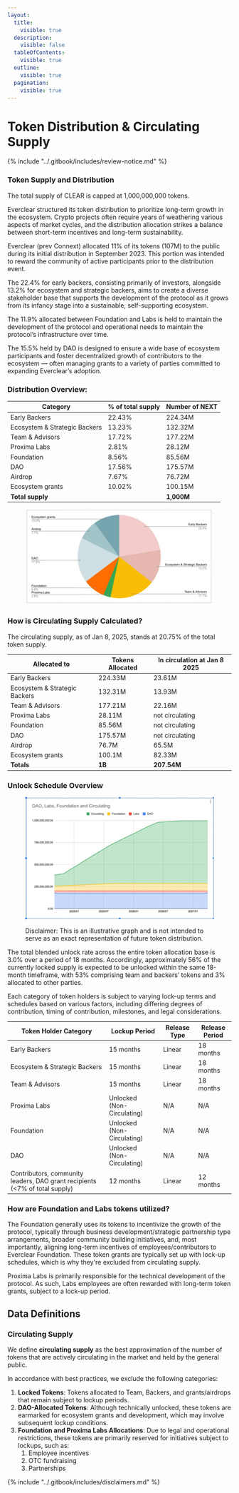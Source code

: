 ```yaml
---
layout:
  title:
    visible: true
  description:
    visible: false
  tableOfContents:
    visible: true
  outline:
    visible: true
  pagination:
    visible: true
---
```


# Token Distribution & Circulating Supply

{% include "../.gitbook/includes/review-notice.md" %}

### Token Supply and Distribution

The total supply of CLEAR is capped at 1,000,000,000 tokens.

Everclear structured its token distribution to prioritize long-term growth in the ecosystem. Crypto projects often require years of weathering various aspects of market cycles, and the distribution allocation strikes a balance between short-term incentives and long-term sustainability.

Everclear (prev Connext) allocated 11% of its tokens (107M) to the public during its initial distribution in September 2023. This portion was intended to reward the community of active participants prior to the distribution event.

The 22.4% for early backers, consisting primarily of investors, alongside 13.2% for ecosystem and strategic backers, aims to create a diverse stakeholder base that supports the development of the protocol as it grows from its infancy stage into a sustainable, self-supporting ecosystem.

The 11.9% allocated between Foundation and Labs is held to maintain the development of the protocol and operational needs to maintain the protocol’s infrastructure over time.

The 15.5% held by DAO is designed to ensure a wide base of ecosystem participants and foster decentralized growth of contributors to the ecosystem — often managing grants to a variety of parties committed to expanding Everclear’s adoption.

### **Distribution Overview:**

| **Category**                  | **% of total supply** | **Number of NEXT** |
| ----------------------------- | --------------------- | ------------------ |
| Early Backers                 | 22.43%                | 224.34M            |
| Ecosystem & Strategic Backers | 13.23%                | 132.32M            |
| Team & Advisors               | 17.72%                | 177.22M            |
| Proxima Labs                  | 2.81%                 | 28.12M             |
| Foundation                    | 8.56%                 | 85.56M             |
| DAO                           | 17.56%                | 175.57M            |
| Airdrop                       | 7.67%                 | 76.72M             |
| Ecosystem grants              | 10.02%                | 100.15M            |
| **Total supply**              |                       | **1,000M**         |

<figure><img src="../.gitbook/assets/Screenshot_2024-12-17_at_13.11.02.webp" alt=""><figcaption></figcaption></figure>

### How is Circulating Supply Calculated?

The circulating supply, as of Jan 8, 2025, stands at 20.75% of the total token supply.

| Allocated to                  | Tokens Allocated | In circulation at Jan 8 2025 |
| ----------------------------- | ---------------- | ---------------------------- |
| Early Backers                 | 224.33M          | 23.61M                       |
| Ecosystem & Strategic Backers | 132.31M          | 13.93M                       |
| Team & Advisors               | 177.21M          | 22.16M                       |
| Proxima Labs                  | 28.11M           | not circulating              |
| Foundation                    | 85.56M           | not circulating              |
| DAO                           | 175.57M          | not circulating              |
| Airdrop                       | 76.7M            | 65.5M                        |
| Ecosystem grants              | 100.1M           | 82.33M                       |
| **Totals**                    | **1B**           | **207.54M**                  |

### Unlock Schedule Overview

<figure><img src="../.gitbook/assets/Screenshot_2024-12-17_at_13.21.36.webp" alt=""><figcaption><p>Disclaimer: This is an illustrative graph and is not intended to serve as an exact representation of future token distribution.</p></figcaption></figure>

The total blended unlock rate across the entire token allocation base is 3.0% over a period of 18 months. Accordingly, approximately 56% of the currently locked supply is expected to be unlocked within the same 18-month timeframe, with 53% comprising team and backers’ tokens and 3% allocated to other parties.

Each category of token holders is subject to varying lock-up terms and schedules based on various factors, including differing degrees of contribution, timing of contribution, milestones, and legal considerations.

| **Token Holder Category**                                                   | **Lockup Period**          | **Release Type** | **Release Period** |
| --------------------------------------------------------------------------- | -------------------------- | ---------------- | ------------------ |
| Early Backers                                                               | 15 months                  | Linear           | 18 months          |
| Ecosystem & Strategic Backers                                               | 15 months                  | Linear           | 18 months          |
| Team & Advisors                                                             | 15 months                  | Linear           | 18 months          |
| Proxima Labs                                                                | Unlocked (Non-Circulating) | N/A              | N/A                |
| Foundation                                                                  | Unlocked (Non-Circulating) | N/A              | N/A                |
| DAO                                                                         | Unlocked (Non-Circulating) | N/A              | N/A                |
| Contributors, community leaders, DAO grant recipients (<7% of total supply) | 12 months                  | Linear           | 12 months          |

### How are Foundation and Labs tokens utilized?

The Foundation generally uses its tokens to incentivize the growth of the protocol, typically through business development/strategic partnership type arrangements, broader community building initiatives, and, most importantly, aligning long-term incentives of employees/contributors to Everclear Foundation. These token grants are typically set up with lock-up schedules, which is why they're excluded from circulating supply.

Proxima Labs is primarily responsible for the technical development of the protocol. As such, Labs employees are often rewarded with long-term token grants, subject to a lock-up period.

## Data Definitions

### Circulating Supply

We define **circulating supply** as the best approximation of the number of tokens that are actively circulating in the market and held by the general public.

In accordance with best practices, we exclude the following categories:

1. **Locked Tokens**: Tokens allocated to Team, Backers, and grants/airdrops that remain subject to lockup periods.
2. **DAO-Allocated Tokens**: Although technically unlocked, these tokens are earmarked for ecosystem grants and development, which may involve subsequent lockup conditions.
3. **Foundation and Proxima Labs Allocations**: Due to legal and operational restrictions, these tokens are primarily reserved for initiatives subject to lockups, such as:
   1. Employee incentives
   2. OTC fundraising
   3. Partnerships

{% include "../.gitbook/includes/disclaimers.md" %}

